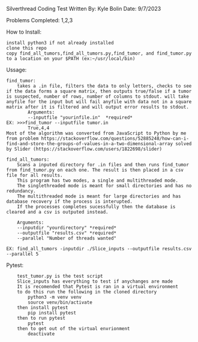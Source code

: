 Silverthread Coding Test
Written By: Kyle Bolin
Date: 9/7/2023

Problems Completed: 1,2,3

How to Install:

    install python3 if not already installed
    clone this repo
    copy find_all_tumors,find_all_tumors.py,find_tumor, and find_tumor.py to a location on your $PATH (ex:~/usr/local/bin)

Ussage:

    find_tumor:
        takes a .in file, filters the data to only letters, checks to see if the data forms a square matrix, then outputs true/false if a tumor is suspected, number of rows, number of columns to stdout. will take anyfile for the input but will fail anyfile with data not in a square matrix after it is filtered and will output error results to stdout.
            Arguments:
            --inputfile "yourinfile.in"  *required*
    EX: >>>find_tumor --inputfile tumor.in
            True,4,4
    Most of the algorithm was converted from JavaScript to Python by me from problem https://stackoverflow.com/questions/52885248/how-can-i-find-and-store-the-groups-of-values-in-a-two-dimensional-array solved by Slider (https://stackoverflow.com/users/1822698/slider) 
    
    find_all_tumors:
        Scans a inputed directory for .in files and then runs find_tumor from find_tumor.py on each one. The result is then placed in a csv file for all results.
        This program has two modes, a single and multithreaded mode.
        The singlethreaded mode is meant for small directories and has no redundancy.
        The multithreaded mode is meant for large directories and has database recovery if the process is interupted. 
        If the processes completes sucessfully then the database is cleared and a csv is outputed instead.

        Arguments: 
        --inputdir "yourdirectory" *required*
        --outputfile "results.csv" *required*
        --parallel "Number of threads wanted"

    EX: find_all_tumors -inputdir ./Slice_inputs --outputfile results.csv --parallel 5

Pytest:

        test_tumor.py is the test script 
        Slice_inputs has everything to test if anychanges are made
        It is recomended that Pytest is ran in a virtual environment 
        to do this run the following in the cloned directory
            python3 -m venv venv 
            source venv/bin/activate
        then install pytest
            pip install pytest
        then to run pytest
            pytest
        then to get out of the virtual envrionment
            deactivate
        

